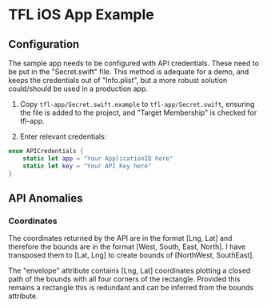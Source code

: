 
# TFL iOS App Example  #

##  Configuration ##

The sample app needs to be configured with API credentials. These need to be put in the "Secret.swift" file. This method is adequate for a demo, and keeps the credentials
out of "Info.plist", but a more robust solution could/should be used in a production app.

1. Copy `tfl-app/Secret.swift.example`  to `tfl-app/Secret.swift`, ensuring the file is added to the project, and "Target Membership" is checked for tfl-app.

2. Enter relevant credentials:

```Swift
enum APICredentials {
    static let app = "Your ApplicationID here"
    static let key = "Your API Key here"
}
```
##  API Anomalies ##

### Coordinates ###

The coordinates returned by the API are in the format [Lng, Lat] and therefore the bounds are in the format [West, South, East, North]. I have transposed them to [Lat, Lng] to create bounds of  [NorthWest, SouthEast].

The "envelope" attribute contains [Lng, Lat] coordinates plotting a closed path of the bounds with all four corners of the rectangle. Provided this remains a rectangle this is redundant and can be inferred from the bounds attribute.
